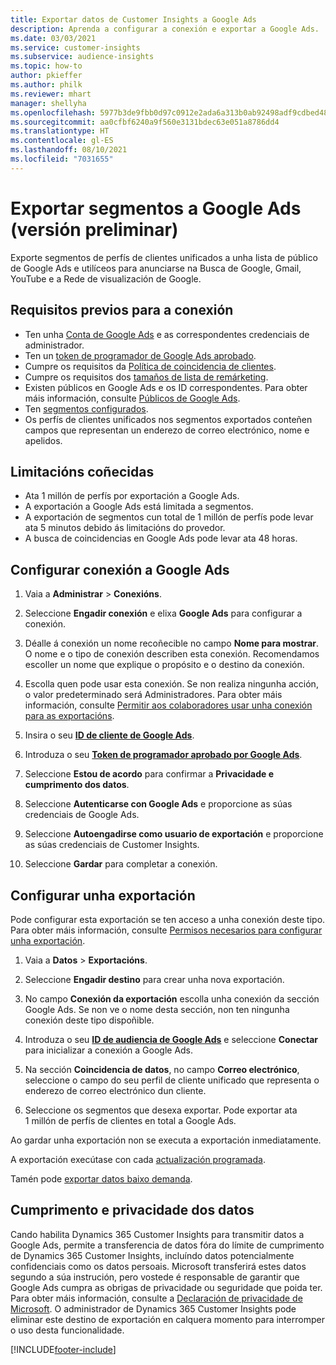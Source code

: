 ```yaml
---
title: Exportar datos de Customer Insights a Google Ads
description: Aprenda a configurar a conexión e exportar a Google Ads.
ms.date: 03/03/2021
ms.service: customer-insights
ms.subservice: audience-insights
ms.topic: how-to
author: pkieffer
ms.author: philk
ms.reviewer: mhart
manager: shellyha
ms.openlocfilehash: 5977b3de9fbb0d97c0912e2ada6a313b0ab92498adf9cdbed48191c0e5143567
ms.sourcegitcommit: aa0cfbf6240a9f560e3131bdec63e051a8786dd4
ms.translationtype: HT
ms.contentlocale: gl-ES
ms.lasthandoff: 08/10/2021
ms.locfileid: "7031655"
---
```

# <a name="export-segments-to-google-ads-preview"></a>Exportar segmentos a Google Ads (versión preliminar)

Exporte segmentos de perfís de clientes unificados a unha lista de público de Google Ads e utilíceos para anunciarse na Busca de Google, Gmail, YouTube e a Rede de visualización de Google. 

## <a name="prerequisites-for-connection"></a>Requisitos previos para a conexión

-   Ten unha [Conta de Google Ads](https://ads.google.com/) e as correspondentes credenciais de administrador.
-   Ten un [token de programador de Google Ads aprobado](https://developers.google.com/google-ads/api/docs/first-call/dev-token). 
-   Cumpre os requisitos da [Política de coincidencia de clientes](https://support.google.com/adspolicy/answer/6299717).
-   Cumpre os requisitos dos [tamaños de lista de remárketing](https://support.google.com/google-ads/answer/7558048).
-   Existen públicos en Google Ads e os ID correspondentes. Para obter máis información, consulte [Públicos de Google Ads](https://support.google.com/google-ads/answer/7558048?hl=en#:~:text=Audience%20lists%20is%20a%20section,Display%20Network%20through%20remarketing%20campaigns.).
-   Ten [segmentos configurados](segments.md).
-   Os perfís de clientes unificados nos segmentos exportados conteñen campos que representan un enderezo de correo electrónico, nome e apelidos.

## <a name="known-limitations"></a>Limitacións coñecidas

- Ata 1 millón de perfís por exportación a Google Ads.
- A exportación a Google Ads está limitada a segmentos.
- A exportación de segmentos cun total de 1 millón de perfís pode levar ata 5 minutos debido ás limitacións do provedor. 
- A busca de coincidencias en Google Ads pode levar ata 48 horas.

## <a name="set-up-connection-to-google-ads"></a>Configurar conexión a Google Ads

1. Vaia a **Administrar** > **Conexións**.

1. Seleccione **Engadir conexión** e elixa **Google Ads** para configurar a conexión.

1. Déalle á conexión un nome recoñecible no campo **Nome para mostrar**. O nome e o tipo de conexión describen esta conexión. Recomendamos escoller un nome que explique o propósito e o destino da conexión.

1. Escolla quen pode usar esta conexión. Se non realiza ningunha acción, o valor predeterminado será Administradores. Para obter máis información, consulte [Permitir aos colaboradores usar unha conexión para as exportacións](connections.md#allow-contributors-to-use-a-connection-for-exports).

1. Insira o seu **[ID de cliente de Google Ads](https://support.google.com/google-ads/answer/1704344)**.

1. Introduza o seu **[Token de programador aprobado por Google Ads](https://developers.google.com/google-ads/api/docs/first-call/dev-token)**.

1. Seleccione **Estou de acordo** para confirmar a **Privacidade e cumprimento dos datos**.

1. Seleccione **Autenticarse con Google Ads** e proporcione as súas credenciais de Google Ads.

1. Seleccione **Autoengadirse como usuario de exportación** e proporcione as súas credenciais de Customer Insights.

1. Seleccione **Gardar** para completar a conexión. 

## <a name="configure-an-export"></a>Configurar unha exportación

Pode configurar esta exportación se ten acceso a unha conexión deste tipo. Para obter máis información, consulte [Permisos necesarios para configurar unha exportación](export-destinations.md#set-up-a-new-export).

1. Vaia a **Datos** > **Exportacións**.

1. Seleccione **Engadir destino** para crear unha nova exportación.

1. No campo **Conexión da exportación** escolla unha conexión da sección Google Ads. Se non ve o nome desta sección, non ten ningunha conexión deste tipo dispoñible.

1. Introduza o seu **[ID de audiencia de Google Ads](https://support.google.com/google-ads/answer/7558048?hl=en#:~:text=Audience%20lists%20is%20a%20section,Display%20Network%20through%20remarketing%20campaigns.)** e seleccione **Conectar** para inicializar a conexión a Google Ads.

1. Na sección **Coincidencia de datos**, no campo **Correo electrónico**, seleccione o campo do seu perfil de cliente unificado que representa o enderezo de correo electrónico dun cliente.

1. Seleccione os segmentos que desexa exportar. Pode exportar ata 1 millón de perfís de clientes en total a Google Ads.

Ao gardar unha exportación non se executa a exportación inmediatamente.

A exportación execútase con cada [actualización programada](system.md#schedule-tab). 

Tamén pode [exportar datos baixo demanda](export-destinations.md#run-exports-on-demand). 

## <a name="data-privacy-and-compliance"></a>Cumprimento e privacidade dos datos

Cando habilita Dynamics 365 Customer Insights para transmitir datos a Google Ads, permite a transferencia de datos fóra do límite de cumprimento de Dynamics 365 Customer Insights, incluíndo datos potencialmente confidenciais como os datos persoais. Microsoft transferirá estes datos segundo a súa instrución, pero vostede é responsable de garantir que Google Ads cumpra as obrigas de privacidade ou seguridade que poida ter. Para obter máis información, consulte a [Declaración de privacidade de Microsoft](https://go.microsoft.com/fwlink/?linkid=396732).
O administrador de Dynamics 365 Customer Insights pode eliminar este destino de exportación en calquera momento para interromper o uso desta funcionalidade.


[!INCLUDE[footer-include](../includes/footer-banner.md)]
